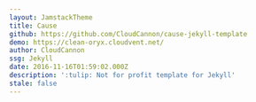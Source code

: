 ```yaml
---
layout: JamstackTheme
title: Cause
github: https://github.com/CloudCannon/cause-jekyll-template
demo: https://clean-oryx.cloudvent.net/
author: CloudCannon
ssg: Jekyll
date: 2016-11-16T01:59:02.000Z
description: ':tulip: Not for profit template for Jekyll'
stale: false
---
```

